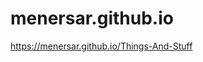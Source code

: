 # menersar.github.io
 
<!-- asdasmdlmlkfasd TEST -->

<!-- https://menersar.github.io/ -->

https://menersar.github.io/Things-And-Stuff
